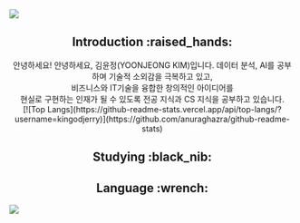 <img src="https://capsule-render.vercel.app/api?type=waving&color=gradient&height=200&section=header&text=Jerry's%20Github&fontSize=80" />

<div align=center>
  <h2>Introduction :raised_hands:</h2>
  <section class="content">
    안녕하세요! 안녕하세요, 김윤정(YOONJEONG KIM)입니다.
    데이터 분석, AI를 공부하며 기술적 소외감을 극복하고 있고,<br>
    비즈니스와 IT기술을 융합한 창의적인 아이디어를<br>
    현실로 구현하는 인재가 될 수 있도록 전공 지식과 CS 지식을 공부하고 있습니다.</seciton>
  <aside class="side-content">
    [![Top Langs](https://github-readme-stats.vercel.app/api/top-langs/?username=kingodjerry)](https://github.com/anuraghazra/github-readme-stats)
  </aside>
</div>

<div align=center>
<h2>Studying :black_nib:</h2>
</div>

<div align=center>
<h2>Language :wrench:</h2>
</div>

<img src="https://capsule-render.vercel.app/api?type=waving&color=gradient&height=200&section=footer" />
